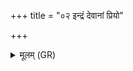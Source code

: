 +++
title = "०२ इन्द्रं देवानां प्रियो"

+++
<details><summary>मूलम् (GR)</summary>

(…) । +++(see 1abcd)+++  
(…) इन्द्रं देवानां प्रियो भूयासम् ॥ +++(see 1e)+++
</details>